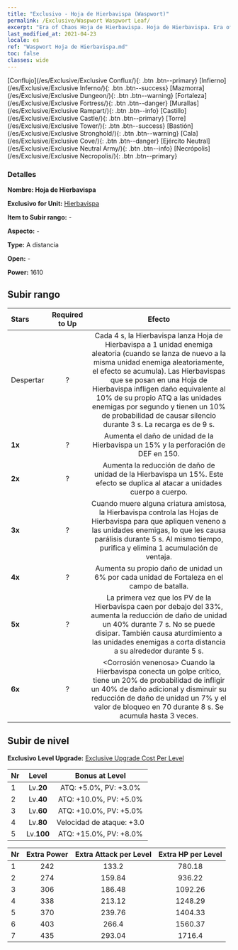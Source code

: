 ```yaml
---
title: "Exclusivo - Hoja de Hierbavispa (Waspwort)"
permalink: /Exclusive/Waspwort Waspwort Leaf/
excerpt: "Era of Chaos Hoja de Hierbavispa. Hoja de Hierbavispa. Era of Chaos Exclusivo Hoja de Hierbavispa. Hierbavispa Exclusivo."
last_modified_at: 2021-04-23
locale: es
ref: "Waspwort Hoja de Hierbavispa.md"
toc: false
classes: wide
---
```

 [Conflujo](/es/Exclusive/Exclusive Conflux/){: .btn .btn--primary} [Infierno](/es/Exclusive/Exclusive Inferno/){: .btn .btn--success} [Mazmorra](/es/Exclusive/Exclusive Dungeon/){: .btn .btn--warning} [Fortaleza](/es/Exclusive/Exclusive Fortress/){: .btn .btn--danger} [Murallas](/es/Exclusive/Exclusive Rampart/){: .btn .btn--info} [Castillo](/es/Exclusive/Exclusive Castle/){: .btn .btn--primary} [Torre](/es/Exclusive/Exclusive Tower/){: .btn .btn--success} [Bastión](/es/Exclusive/Exclusive Stronghold/){: .btn .btn--warning} [Cala](/es/Exclusive/Exclusive Cove/){: .btn .btn--danger} [Ejército Neutral](/es/Exclusive/Exclusive Neutral Army/){: .btn .btn--info} [Necrópolis](/es/Exclusive/Exclusive Necropolis/){: .btn .btn--primary} 

### Detalles
 **Nombre: Hoja de Hierbavispa** 

 **Exclusivo for Unit:** [Hierbavispa](/es/units/Waspwort/) 

 **Item to Subir rango:** -

 **Aspecto:** -

 **Type:** A distancia

 **Open:** -

 **Power:** 1610

## Subir rango

  |     Stars    |  Required to Up | Efecto |
  |:-------------|:---------------:|:---------------:|
  |  Despertar  | ? | <Veneno Letal> Cada 4 s, la Hierbavispa lanza Hoja de Hierbavispa a 1 unidad enemiga aleatoria (cuando se lanza de nuevo a la misma unidad enemiga aleatoriamente, el efecto se acumula). Las Hierbavispas que se posan en una Hoja de Hierbavispa infligen daño equivalente al 10% de su propio ATQ a las unidades enemigas por segundo y tienen un 10% de probabilidad de causar silencio durante 3 s. La recarga es de 9 s. |
  | **1x** <i class="fas fa-star"/> | ? | Aumenta el daño de unidad de la Hierbavispa un 15% y la perforación de DEF en 150. |
  | **2x** <i class="fas fa-star"/> | ? | Aumenta la reducción de daño de unidad de la Hierbavispa un 15%. Este efecto se duplica al atacar a unidades cuerpo a cuerpo. |
  | **3x** <i class="fas fa-star"/> | ? | <Hoja Venenosa> Cuando muere alguna criatura amistosa, la Hierbavispa controla las Hojas de Hierbavispa para que apliquen veneno a las unidades enemigas, lo que les causa parálisis durante 5 s. Al mismo tiempo, purifica y elimina 1 acumulación de ventaja. |
  | **4x** <i class="fas fa-star"/> | ? | Aumenta su propio daño de unidad un 6% por cada unidad de Fortaleza en el campo de batalla. |
  | **5x** <i class="fas fa-star"/> | ? | La primera vez que los PV de la Hierbavispa caen por debajo del 33%, aumenta la reducción de daño de unidad un 40% durante 7 s. No se puede disipar. También causa aturdimiento a las unidades enemigas a corta distancia a su alrededor durante 5 s. |
  | **6x** <i class="fas fa-star"/> | ? | <Corrosión venenosa> Cuando la Hierbavispa conecta un golpe crítico, tiene un 20% de probabilidad de infligir un 40% de daño adicional y disminuir su reducción de daño de unidad un 7% y el valor de bloqueo en 70 durante 8 s. Se acumula hasta 3 veces. |


## Subir de nivel
 **Exclusivo Level Upgrade:** [Exclusive Upgrade Cost Per Level](/Exclusive/ExclusiveUpgradeCostPerLevel/)

  |  Nr  |   Level  | Bonus at Level |
  |:-----|:--------:|:--------------:|
  | 1 | Lv.**20** | ATQ: +5.0%, PV: +3.0% |
  | 2 | Lv.**40** | ATQ: +10.0%, PV: +5.0% |
  | 3 | Lv.**60** | ATQ: +10.0%, PV: +5.0% |
  | 4 | Lv.**80** | Velocidad de ataque: +3.0 |
  | 5 | Lv.**100** | ATQ: +15.0%, PV: +8.0% |


  |  Nr  |  Extra Power | Extra Attack per Level | Extra HP per Level |
  |:-----|:--------:|:--------:|:--------:|
  | 1 | 242 | 133.2 | 780.18 |
  | 2 | 274 | 159.84 | 936.22 |
  | 3 | 306 | 186.48 | 1092.26 |
  | 4 | 338 | 213.12 | 1248.29 |
  | 5 | 370 | 239.76 | 1404.33 |
  | 6 | 403 | 266.4 | 1560.37 |
  | 7 | 435 | 293.04 | 1716.4 |


